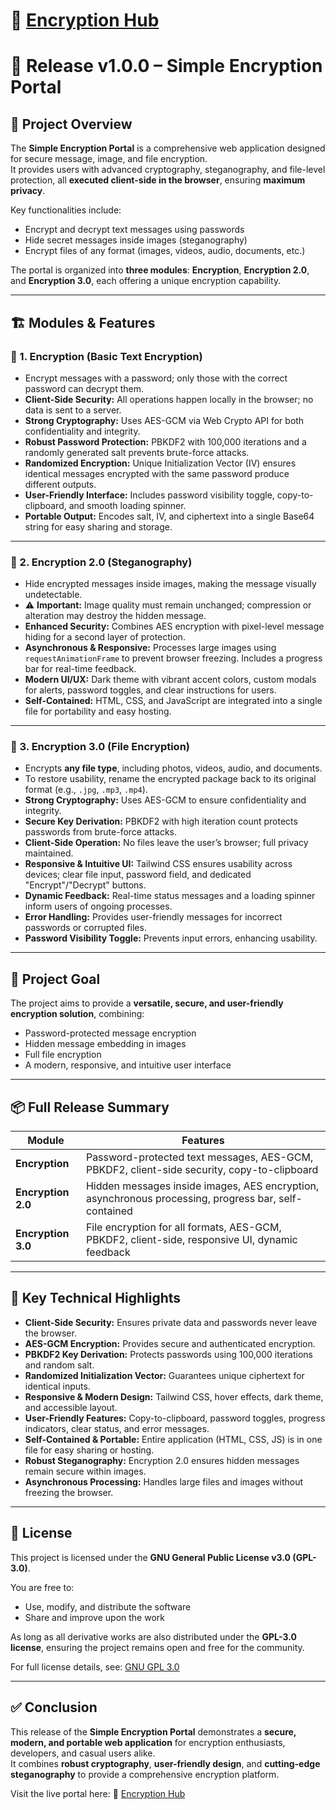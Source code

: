 # 🔗 [Encryption Hub](https://azeem117.github.io/EncryptionHub.github.io/)  

# 🚀 Release v1.0.0 – Simple Encryption Portal

## 🔐 Project Overview
The **Simple Encryption Portal** is a comprehensive web application designed for secure message, image, and file encryption.  
It provides users with advanced cryptography, steganography, and file-level protection, all **executed client-side in the browser**, ensuring **maximum privacy**.  

Key functionalities include:  
- Encrypt and decrypt text messages using passwords  
- Hide secret messages inside images (steganography)  
- Encrypt files of any format (images, videos, audio, documents, etc.)  

The portal is organized into **three modules**: **Encryption**, **Encryption 2.0**, and **Encryption 3.0**, each offering a unique encryption capability.

---

## 🏗️ Modules & Features

### 🔹 1. Encryption (Basic Text Encryption)
- Encrypt messages with a password; only those with the correct password can decrypt them.  
- **Client-Side Security:** All operations happen locally in the browser; no data is sent to a server.  
- **Strong Cryptography:** Uses AES-GCM via Web Crypto API for both confidentiality and integrity.  
- **Robust Password Protection:** PBKDF2 with 100,000 iterations and a randomly generated salt prevents brute-force attacks.  
- **Randomized Encryption:** Unique Initialization Vector (IV) ensures identical messages encrypted with the same password produce different outputs.  
- **User-Friendly Interface:** Includes password visibility toggle, copy-to-clipboard, and smooth loading spinner.  
- **Portable Output:** Encodes salt, IV, and ciphertext into a single Base64 string for easy sharing and storage.  

---

### 🔹 2. Encryption 2.0 (Steganography)
- Hide encrypted messages inside images, making the message visually undetectable.  
- ⚠️ **Important:** Image quality must remain unchanged; compression or alteration may destroy the hidden message.  
- **Enhanced Security:** Combines AES encryption with pixel-level message hiding for a second layer of protection.  
- **Asynchronous & Responsive:** Processes large images using `requestAnimationFrame` to prevent browser freezing. Includes a progress bar for real-time feedback.  
- **Modern UI/UX:** Dark theme with vibrant accent colors, custom modals for alerts, password toggles, and clear instructions for users.  
- **Self-Contained:** HTML, CSS, and JavaScript are integrated into a single file for portability and easy hosting.  

---

### 🔹 3. Encryption 3.0 (File Encryption)
- Encrypts **any file type**, including photos, videos, audio, and documents.  
- To restore usability, rename the encrypted package back to its original format (e.g., `.jpg`, `.mp3`, `.mp4`).  
- **Strong Cryptography:** Uses AES-GCM to ensure confidentiality and integrity.  
- **Secure Key Derivation:** PBKDF2 with high iteration count protects passwords from brute-force attacks.  
- **Client-Side Operation:** No files leave the user’s browser; full privacy maintained.  
- **Responsive & Intuitive UI:** Tailwind CSS ensures usability across devices; clear file input, password field, and dedicated "Encrypt"/"Decrypt" buttons.  
- **Dynamic Feedback:** Real-time status messages and a loading spinner inform users of ongoing processes.  
- **Error Handling:** Provides user-friendly messages for incorrect passwords or corrupted files.  
- **Password Visibility Toggle:** Prevents input errors, enhancing usability.  

---

## 🎯 Project Goal
The project aims to provide a **versatile, secure, and user-friendly encryption solution**, combining:  
- Password-protected message encryption  
- Hidden message embedding in images  
- Full file encryption  
- A modern, responsive, and intuitive user interface  

---

## 📦 Full Release Summary
| Module             | Features                                                                                             |
|-------------------|-----------------------------------------------------------------------------------------------------|
| **Encryption**     | Password-protected text messages, AES-GCM, PBKDF2, client-side security, copy-to-clipboard          |
| **Encryption 2.0** | Hidden messages inside images, AES encryption, asynchronous processing, progress bar, self-contained|
| **Encryption 3.0** | File encryption for all formats, AES-GCM, PBKDF2, client-side, responsive UI, dynamic feedback      |

---

## 🔑 Key Technical Highlights
- **Client-Side Security:** Ensures private data and passwords never leave the browser.  
- **AES-GCM Encryption:** Provides secure and authenticated encryption.  
- **PBKDF2 Key Derivation:** Protects passwords using 100,000 iterations and random salt.  
- **Randomized Initialization Vector:** Guarantees unique ciphertext for identical inputs.  
- **Responsive & Modern Design:** Tailwind CSS, hover effects, dark theme, and accessible layout.  
- **User-Friendly Features:** Copy-to-clipboard, password toggles, progress indicators, clear status, and error messages.  
- **Self-Contained & Portable:** Entire application (HTML, CSS, JS) is in one file for easy sharing or hosting.  
- **Robust Steganography:** Encryption 2.0 ensures hidden messages remain secure within images.  
- **Asynchronous Processing:** Handles large files and images without freezing the browser.  

---

## 📜 License
This project is licensed under the **GNU General Public License v3.0 (GPL-3.0)**.  

You are free to:  
- Use, modify, and distribute the software  
- Share and improve upon the work  

As long as all derivative works are also distributed under the **GPL-3.0 license**, ensuring the project remains open and free for the community.  

For full license details, see: [GNU GPL 3.0](https://www.gnu.org/licenses/gpl-3.0.en.html)  

---

## ✅ Conclusion
This release of the **Simple Encryption Portal** demonstrates a **secure, modern, and portable web application** for encryption enthusiasts, developers, and casual users alike.  
It combines **robust cryptography**, **user-friendly design**, and **cutting-edge steganography** to provide a comprehensive encryption platform.  

Visit the live portal here: 🔗 [Encryption Hub](https://azeem117.github.io/EncryptionHub.github.io/)  
 

